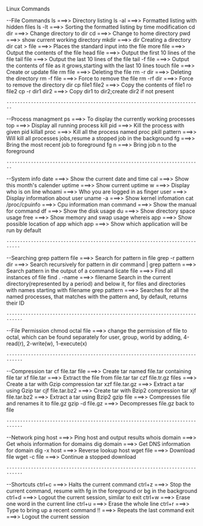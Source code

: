 Linux Commands

--File Commands
	ls ===>> Directory listing
	ls -al ===>> Formatted listing with hidden files
	ls -lt ===>> Sorting the formatted listing by time modification
	cd dir ===>> Change directory to dir
	cd ===>> Change to home directory
	pwd ===>> show current working directory
	mkdir ===>> dir Creating a directory dir
	cat > file ===>> Places the standard input into the file
	more file ===>> Output the contents of the file
	head file ===>> Output the first 10 lines of the file
	tail file ===>> Output the last 10 lines of the file
	tail -f file ===>> Output the contents of file as it grows,starting with the last 10 lines
	touch file ===>> Create or update file
	rm file ===>> Deleting the file
	rm -r dir ===>> Deleting the directory
	rm -f file ===>> Force to remove the file
	rm -rf dir ===>> Force to remove the directory dir
	cp file1 file2 ===>> Copy the contents of file1 ro file2
	cp -r dir1 dir2 ===>> Copy dir1 to dir2;create dir2 if not present 
	
	------------------------------------------------------------------------

--Process managment
	ps ===>> To display the currently working processes
	top ===>> Display all running process
	kill pid ===>> Kill the process with given pid
	killall proc ===>> Kill all the process named proc
	pkill pattern ===>> Will kill all processes jobs,resume a stopped job in the background
	fg ===>> Bring the most recent job to foreground
	fg n ===>> Bring job n to the foreground
	
	------------------------------------------------------------------------
	
--System info
	date ===>> Show the current date and time
	cal ===>> Show this month's calender
	uptime ===>> Show current uptime
	w ===>> Display who is on line
	whoami ===>> Who you are logged in as
	finger user ===>> Display information about user
	uname -a ===>>  Show kernel infomation
	cat /proc/cpuinfo ===>> Cpu information
	man command ===>> Show the manual for command
	df ===>> Show the disk usage
	du ===>> Show directory space usage
	free ===>> Show memory and swap usage
	whereis app ===>> Show possible location of app
	which app ===>> Show which application will be run by default
	
	---------------------------------------------------------------------------
	
--Searching
	grep pattern file ===>> Search for pattern in file
	grep -r pattern dir ===>> Search recursively for pattern in dir
	command | grep pattern ===>> Search pattern in the output of a command
	licate  file ===>> Find all instances of file
	find . -name ===>> filename Search in the current directory(represented by a period) and below it, for files and directories with names starting with filename
	grep pattern ===>> Searches for all the named processes, that matches with the pattern and, by default, returns their ID
	
	----------------------------------------------------------------------------
	
--File Permission
	chmod octal file ===>> change the permission of file to octal, which can be found separately for user, group, world by adding, 4-read(r), 2-write(w), 1-execute(x)
	
	----------------------------------------------------------------------------
	
--Compression
	tar cf file.tar file ===>> Create tar named file.tar containing file
	tar xf file.tar ===>> Extract the file from file.tar
	tar czf file.tr.gz files ===>> Create a tar with Gzip compression
	tar xzf file.tar.gz ===>> Extract a tar using Gzip
	tar cjf file.tar.bz2 ===>> Create tar with Bzip2 compression
	tar xjf file.tar.bz2 ===>> Extract a tar using Bzip2
	gzip file ===>> Compresses file and renames it to file.gz
	gzip -d file.gz ===>> Decompresses file.gz back to file
	
	----------------------------------------------------------------------------
	
--Network
	ping host ===>> Ping host and output results
	whois domain ===>> Get whois information for domains
	dig domain ===>> Get DNS information for domain
	dig -x host ===>> Reverse lookup host
	wget file ===>> Download file
	wget -c file ===>> Continue a stopped download
	
	----------------------------------------------------------------------------
	
--Shortcuts
	ctrl+c ===>> Halts the current command
	ctrl+z ===>> Stop the current command, resume with fg in the foreground or bg in the background
	ctrl+d ===>> Logout the current session, similar to exit
	ctrl+w ===>> Erase one word in the current line
	ctrl+u ===>> Erase the whole line
	ctrl+r ===>> Type to bring up a recent command
	!! ===>> Repeats the last command
	exit ===>> Logout the current session
	
	
	
	
	
	
	
	
	
	
	
	
	
